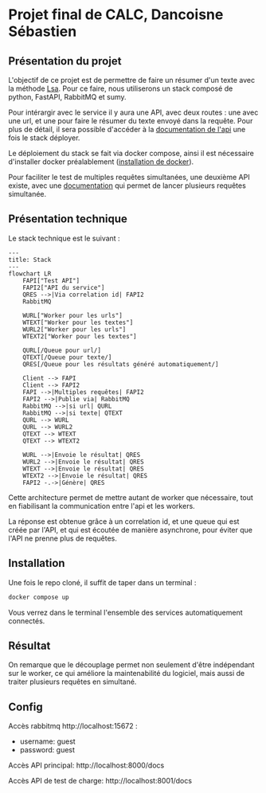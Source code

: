 # Projet final de CALC, Dancoisne Sébastien

## Présentation du projet

L'objectif de ce projet est de permettre de faire un résumer d'un texte avec la méthode [Lsa](https://taln2022.univ-avignon.fr/articles/TALN%202022%20—%2019.pdf). Pour ce faire, nous utiliserons un stack composé de python, FastAPI, RabbitMQ et sumy.

Pour intérargir avec le service il y aura une API, avec deux routes : une avec une url, et une pour faire le résumer du texte envoyé dans la requête. Pour plus de détail, il sera possible d'accéder à la [documentation de l'api](http://localhost:8000/docs) une fois le stack déployer.

Le déploiement du stack se fait via docker compose, ainsi il est nécessaire d'installer docker préalablement ([installation de docker](https://docs.docker.com/engine/install/)).

Pour faciliter le test de multiples requêtes simultanées, une deuxième API existe, avec une [documentation](http://localhost:8001/docs) qui permet de lancer plusieurs requêtes simultanée.

## Présentation technique

Le stack technique est le suivant :

```mermaid
---
title: Stack
---
flowchart LR
    FAPI["Test API"]
    FAPI2["API du service"]
    QRES -->|Via correlation id| FAPI2
    RabbitMQ

    WURL["Worker pour les urls"]
    WTEXT["Worker pour les textes"]
    WURL2["Worker pour les urls"]
    WTEXT2["Worker pour les textes"]

    QURL[/Queue pour url/]
    QTEXT[/Queue pour texte/]
    QRES[/Queue pour les résultats généré automatiquement/]

    Client --> FAPI
    Client --> FAPI2
    FAPI -->|Multiples requêtes| FAPI2
    FAPI2 -->|Publie via| RabbitMQ
    RabbitMQ -->|si url| QURL
    RabbitMQ -->|si texte| QTEXT
    QURL --> WURL
    QURL --> WURL2
    QTEXT --> WTEXT
    QTEXT --> WTEXT2

    WURL -->|Envoie le résultat| QRES
    WURL2 -->|Envoie le résultat| QRES
    WTEXT -->|Envoie le résultat| QRES
    WTEXT2 -->|Envoie le résultat| QRES
    FAPI2 -.->|Génère| QRES
```

Cette architecture permet de mettre autant de worker que nécessaire, tout en fiabilisant la communication entre l'api et les workers.

La réponse est obtenue grâce à un correlation id, et une queue qui est créée par l'API, et qui est écoutée de manière asynchrone, pour éviter que l'API ne prenne plus de requêtes.

## Installation

Une fois le repo cloné, il suffit de taper dans un terminal :

```sh
docker compose up
```

Vous verrez dans le terminal l'ensemble des services automatiquement connectés.

## Résultat

On remarque que le découplage permet non seulement d'être indépendant sur le worker, ce qui améliore la maintenabilité du logiciel, mais aussi de traiter plusieurs requêtes en simultané.

## Config

Accès rabbitmq http://localhost:15672 :

-   username: guest
-   password: guest

Accès API principal: http://localhost:8000/docs

Accès API de test de charge: http://localhost:8001/docs
